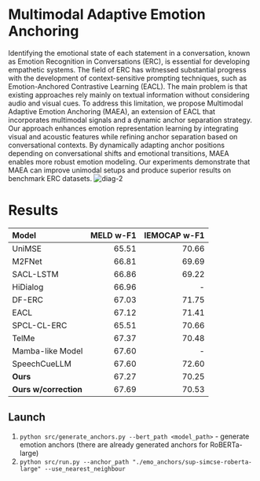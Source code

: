 # Multimodal Adaptive Emotion Anchoring

Identifying the emotional state of each statement in a conversation, known as Emotion Recognition in Conversations (ERC), is essential for developing empathetic systems. The field of ERC has witnessed substantial progress with the development of context-sensitive prompting techniques, such as Emotion-Anchored Contrastive Learning (EACL). The main problem is that existing approaches rely mainly on textual information without considering audio and visual cues. To address this limitation, we propose Multimodal Adaptive Emotion Anchoring (MAEA), an extension of EACL that incorporates multimodal signals and a dynamic anchor separation strategy. Our approach enhances emotion representation learning by integrating visual and acoustic features while refining anchor separation based on conversational contexts. By dynamically adapting anchor positions depending on conversational shifts and emotional transitions, MAEA enables more robust emotion modeling. Our experiments demonstrate that MAEA can improve unimodal setups and produce superior results on benchmark ERC datasets.
![diag-2](https://github.com/user-attachments/assets/96cb322d-ac2d-4f85-855b-2948d20ae1d8)

# Results

|Model|MELD w-F1|IEMOCAP w-F1|
| :------ | ----: | ----: |
|UniMSE|65.51|70.66|
|M2FNet|66.81|69.69|
|SACL-LSTM|66.86|69.22|
|HiDialog|66.96|-|
|DF-ERC|67.03|71.75|
|EACL|67.12|71.41|
|SPCL-CL-ERC|65.51|70.66|
|TelMe|67.37|70.48|
|Mamba-like Model|67.60|-|
|SpeechCueLLM|67.60|72.60|
|**Ours**|67.27|70.25|
|**Ours w/correction**|67.69|70.53|

## Launch
1. `python src/generate_anchors.py --bert_path <model_path>` - generate emotion anchors (there are already generated anchors for RoBERTa-large)
2. `python src/run.py --anchor_path "./emo_anchors/sup-simcse-roberta-large" --use_nearest_neighbour`
